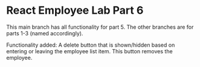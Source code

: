 # React Employee Lab Part 6

This main branch has all functionality for part 5. The other branches are for parts 1-3 (named accordingly).

Functionality added: A delete button that is shown/hidden based on entering or leaving the employee list item. This button removes the employee.